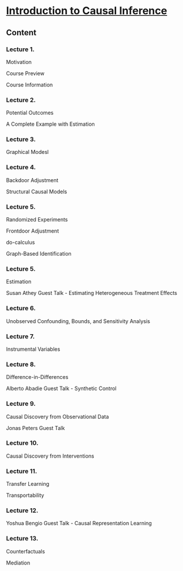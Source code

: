 # [Introduction to Causal Inference](https://www.bradyneal.com/causal-inference-course)

## Content

### Lecture 1.

Motivation

Course Preview

Course Information

### Lecture 2.

Potential Outcomes

A Complete Example with Estimation

### Lecture 3.

Graphical Modesl

### Lecture 4.

Backdoor Adjustment

Structural Causal Models

### Lecture 5.

Randomized Experiments

Frontdoor Adjustment

do-calculus

Graph-Based Identification

### Lecture 5.

Estimation

Susan Athey Guest Talk - Estimating Heterogeneous Treatment Effects

### Lecture 6.

Unobserved Confounding, Bounds, and Sensitivity Analysis

### Lecture 7.

Instrumental Variables

### Lecture 8.

Difference-in-Differences

Alberto Abadie Guest Talk - Synthetic Control

### Lecture 9.

Causal Discovery from Observational Data

Jonas Peters Guest Talk

### Lecture 10.

Causal Discovery from Interventions

### Lecture 11.

Transfer Learning

Transportability

### Lecture 12.

Yoshua Bengio Guest Talk - Causal Representation Learning

### Lecture 13.

Counterfactuals

Mediation
